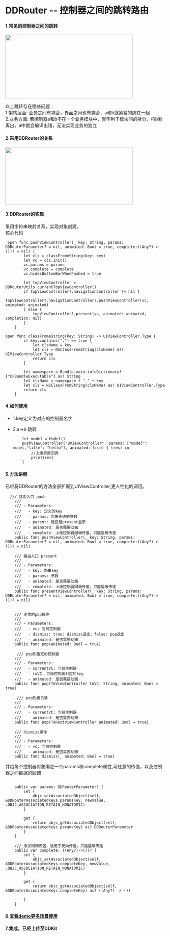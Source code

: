 # DDRouter -- 控制器之间的跳转路由

#### 1.常见的控制器之间的跳转
<img src="https://upload-images.jianshu.io/upload_images/2026287-fee2f66cec32dab4.jpg?imageMogr2/auto-orient/strip%7CimageView2/2/w/1240" width=400 height=200 />

以上跳转存在哪些问题：<br/>
1.架构层面: 业务之间有耦合，界面之间也有耦合，a和b就紧紧的绑在一起<br/>
2.业务方面: 若控制器a和b不在一个业务模块中，就不利于模块间的拆分，将b剥离出，a中就会编译出错，无法实现业务的独立

#### 2.采用DDRouter的关系

<img src="https://upload-images.jianshu.io/upload_images/2026287-7eca5b3aaf0e1adc.jpg?imageMogr2/auto-orient/strip%7CimageView2/2/w/1240" width=400 height=180 />

#### 3.DDRouter的实现

采用字符串映射关系，实现对象创建。<br/>
核心代码
```
 open func pushViewController(_ key: String, params: DDRouterParameter? = nil, animated: Bool = true, complete:((Any?)->())? = nil) {
        let cls = classFromeString(key: key)
        let vc = cls.init()
        vc.params = params
        vc.complete = complete
        vc.hidesBottomBarWhenPushed = true
        
        let topViewController = DDRouterUtils.currentTopViewController()
        if topViewController?.navigationController != nil {
            topViewController?.navigationController?.pushViewController(vc, animated: animated)
        } else {
            topViewController?.present(vc, animated: animated, completion: nil)
        }
    }
```

```
open func classFromeString(key: String) -> UIViewController.Type {
        if key.contains(".") == true {
            let clsName = key
            let cls = NSClassFromString(clsName) as! UIViewController.Type
            return cls
        }
        
        let namespace = Bundle.main.infoDictionary!["CFBundleExecutable"] as! String
        let clsName = namespace + "." + key
        let cls = NSClassFromString(clsName) as! UIViewController.Type
        return cls
    }
```

#### 4.如何使用

* 1.key定义为对应的控制器名字

*   2.a->b 跳转 <br/>
    
    ```
        let model = Model()
        pushViewController("BViewController", params: ["model": model,"title": "hello"], animated: true) { (res) in
            //上级界面回调
            print(res)
        }
    ```
    
####  5.方法讲解
已经将DDRouter的方法全部扩展到UIViewController,更人性化的调用。

```
  /// 路由入口 push
    ///
    /// - Parameters:
    ///   - key: 定义的key
    ///   - params: 需要传递的参数
    ///   - parent: 是否是present显示
    ///   - animated: 是否需要动画
    ///   - complete: 上级控制器回调传值，只能层级传递
    public func pushViewController(_ key: String, params: DDRouterParameter? = nil, animated: Bool = true, complete:((Any?)->())? = nil) 
    
    /// 路由入口 present
    ///
    /// - Parameters:
    ///   - key: 路由key
    ///   - params: 参数
    ///   - animated: 是否需要动画
    ///   - complete: 上级控制器回调传值，只能层级传递
    public func presentViewController(_ key: String, params: DDRouterParameter? = nil, animated: Bool = true, complete:((Any?)->())? = nil) 
    
    
    /// 正常的pop操作
    ///
    /// - Parameters:
    ///   - vc: 当前控制器
    ///   - dismiss: true: dismiss退出，false: pop退出
    ///   - animated: 是否需要动画
    public func pop(animated: Bool = true) 
    
     /// pop到指定的控制器
    ///
    /// - Parameters:
    ///   - currentVC: 当前控制器
    ///   - toVC: 目标控制器对应的key
    ///   - animated: 是否需要动画
    public func pop(ToViewController toVC: String, animated: Bool = true) 
    
     /// pop到根目录
    ///
    /// - Parameters:
    ///   - currentVC: 当前控制器
    ///   - animated: 是否需要动画
    public func pop(ToRootViewController animated: Bool = true)
    
    /// dismiss操作
    ///
    /// - Parameters:
    ///   - vc: 当前控制器
    ///   - animated: 是否需要动画
    public func dismiss(_ animated: Bool = true) 
```

 并给每个控制器对象绑定一个params和complete属性,可任意的传值，以及控制器之间数据的回调

```

    public var params: DDRouterParameter? {
        set {
            objc_setAssociatedObject(self, &DDRouterAssociatedKeys.paramsKey, newValue, .OBJC_ASSOCIATION_RETAIN_NONATOMIC)
        }
        
        get {
            return objc_getAssociatedObject(self, &DDRouterAssociatedKeys.paramsKey) as? DDRouterParameter
        }
    }
    
    /// 添加回调闭包，适用于反向传值，只能层级传递
    public var complete: ((Any?)->())? {
        set {
            objc_setAssociatedObject(self, &DDRouterAssociatedKeys.completeKey, newValue, .OBJC_ASSOCIATION_RETAIN_NONATOMIC)
        }
        
        get {
            return objc_getAssociatedObject(self, &DDRouterAssociatedKeys.completeKey) as? ((Any?) -> ())
            
        }
    }
```

#### 6.[查看demo更多场景使用](https://github.com/weiweilidd01/DDRouter.git)

#### 7.集成，已经上传至DDKit

    
